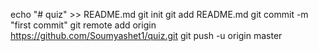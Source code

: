 echo "# quiz" >> README.md
git init
git add README.md
git commit -m "first commit"
git remote add origin https://github.com/Soumyashet1/quiz.git
git push -u origin master
